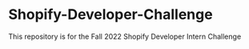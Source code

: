 # Shopify-Developer-Challenge
This repository is for the Fall 2022 Shopify Developer Intern Challenge
